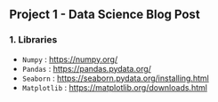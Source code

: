 ## Project 1 - Data Science Blog Post
### 1. Libraries

- `Numpy` : <https://numpy.org/>
- `Pandas` : <https://pandas.pydata.org/>
- `Seaborn` : <https://seaborn.pydata.org/installing.html>
- `Matplotlib` : <https://matplotlib.org/downloads.html>
